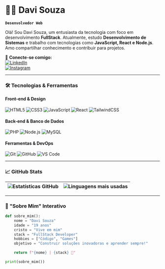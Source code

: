 # 👨‍💻 Davi Souza  

**`Desenvolvedor Web`**  

Olá! Sou Davi Souza, um entusiasta da tecnologia com foco em desenvolvimento **FullStack**. Atualmente, estudo **Desenvolvimento de Sistemas** e trabalho com tecnologias como **JavaScript, React e Node.js**. Amo compartilhar conhecimento e contribuir para projetos.  

🔗 **Conecte-se comigo:**  
[![LinkedIn](https://img.shields.io/badge/LinkedIn-0077B5?style=for-the-badge&logo=linkedin&logoColor=white)](https://www.linkedin.com/in/davi-souza-075540309/)  
[![Instagram](https://img.shields.io/badge/Instagram-E4405F?style=for-the-badge&logo=instagram&logoColor=white)](https://www.instagram.com/eudavidev/)   

---

### 🛠️ Tecnologias & Ferramentas  

#### **Front-end & Design**  
![HTML5](https://img.shields.io/badge/HTML5-E34F26?style=for-the-badge&logo=html5&logoColor=white)
![CSS3](https://img.shields.io/badge/CSS3-1572B6?style=for-the-badge&logo=css3&logoColor=white)
![JavaScript](https://img.shields.io/badge/JavaScript-F7DF1E?style=for-the-badge&logo=javascript&logoColor=black)
![React](https://img.shields.io/badge/React-61DAFB?style=for-the-badge&logo=react&logoColor=black)
![TailwindCSS](https://img.shields.io/badge/Tailwind_CSS-38B2AC?style=for-the-badge&logo=tailwind-css&logoColor=white)  

#### **Back-end & Banco de Dados**  
![PHP](https://img.shields.io/badge/PHP-777BB4?style=for-the-badge&logo=php&logoColor=white)
![Node.js](https://img.shields.io/badge/Node.js-339933?style=for-the-badge&logo=node.js&logoColor=white)
![MySQL](https://img.shields.io/badge/MySQL-4479A1?style=for-the-badge&logo=mysql&logoColor=white)  

#### **Ferramentas & DevOps**  
![Git](https://img.shields.io/badge/Git-F05032?style=for-the-badge&logo=git&logoColor=white)
![GitHub](https://img.shields.io/badge/GitHub-181717?style=for-the-badge&logo=github&logoColor=white)
![VS Code](https://img.shields.io/badge/VS_Code-007ACC?style=for-the-badge&logo=visual-studio-code&logoColor=white)  

---

### 📈 GitHub Stats  

| ![Estatísticas GitHub](https://github-readme-stats.vercel.app/api?username=Davvwi&show_icons=true&theme=tokyonight&locale=pt-br) | ![Linguagens mais usadas](https://github-readme-stats.vercel.app/api/top-langs/?username=Davvwi&theme=tokyonight&layout=compact&langs_count=6) |
|---------------------------------------------------------------------------------------------------------------------------------|----------------------------------------------------------------------------------------------------------------------------------------------|  

---

### 📌 **"Sobre Mim" Interativo**  

```python
def sobre_mim():
    nome = "Davi Souza"
    idade = "19 anos"
    cristo = "Vive em mim"
    stack = "FullStack Developer"
    hobbies = ["Código", "Games"]
    objetivo = "Construir soluções inovadoras e aprender sempre!"
    
    return f"{nome} | {stack} 🚀"
    
print(sobre_mim())
